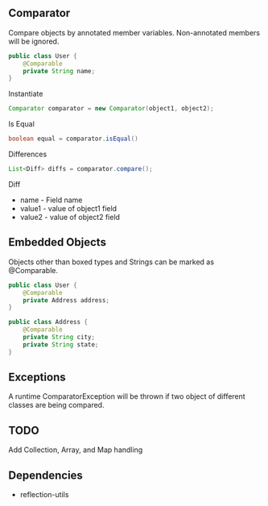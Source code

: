 ## Comparator ##

Compare objects by annotated member variables. Non-annotated members will be ignored.

```java
public class User {
    @Comparable
    private String name;
}
```

Instantiate

```java
Comparator comparator = new Comparator(object1, object2);
```

Is Equal

```java
boolean equal = comparator.isEqual()
```

Differences

```java
List<Diff> diffs = comparator.compare();
```

Diff
- name - Field name
- value1 - value of object1 field
- value2 - value of object2 field

## Embedded Objects ##

Objects other than boxed types and Strings can be marked as @Comparable.

```java
public class User {
    @Comparable
    private Address address;
}

public class Address {
    @Comparable
    private String city;
    private String state;
}
```

## Exceptions ##

A runtime ComparatorException will be thrown if two object of different classes are being compared.

## TODO ##

Add Collection, Array, and Map handling

## Dependencies ##

- reflection-utils

